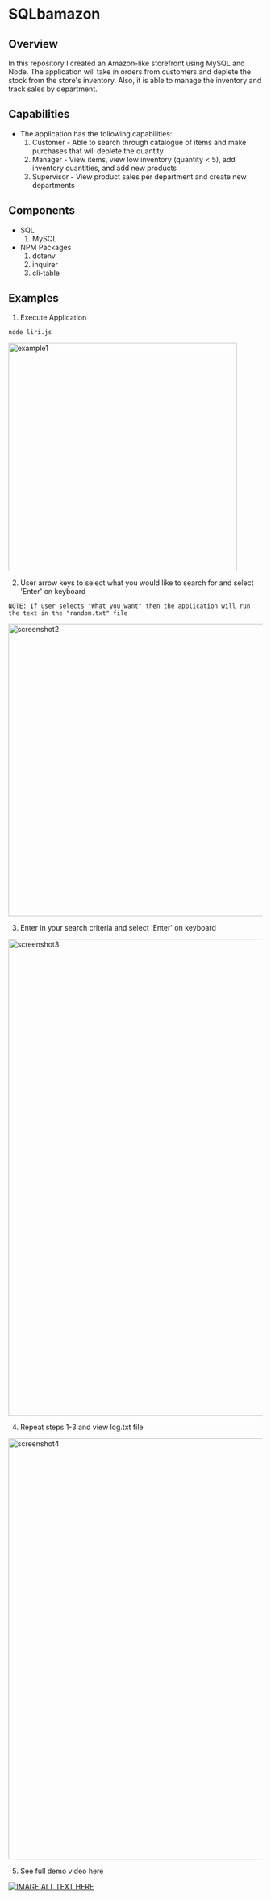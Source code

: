 
# SQLbamazon

## Overview
In this repository I created an Amazon-like storefront using MySQL and Node. The application will take in orders from customers and deplete the stock from the store's inventory. Also, it is able to manage the inventory and track sales by department.

## Capabilities
* The application has the following capabilities:
    1. Customer - Able to search through catalogue of items and make purchases that will deplete the quantity
    2. Manager - View items, view low inventory (quantity < 5), add inventory quantities, and add new products
    3. Supervisor - View product sales per department and create new departments


## Components
* SQL
  1. MySQL
* NPM Packages
  1. dotenv
  2. inquirer
  3. cli-table

## Examples

1. Execute Application

```
node liri.js
```

<img width="453" alt="example1" src="https://user-images.githubusercontent.com/41662459/47960692-f65d7b00-dfbb-11e8-9174-478b0713936c.png">

2. User arrow keys to select what you would like to search for and select 'Enter' on keyboard
```
NOTE: If user selects "What you want" then the application will run the text in the "random.txt" file
```

<img width="580" alt="screenshot2" src="https://user-images.githubusercontent.com/41662459/47960726-83a0cf80-dfbc-11e8-93cf-cb78edaf488e.png">

3. Enter in your search criteria and select 'Enter' on keyboard

<img width="945" alt="screenshot3" src="https://user-images.githubusercontent.com/41662459/47960747-d8444a80-dfbc-11e8-977c-d2a7453d2eed.png">

4. Repeat steps 1-3 and view log.txt file
<img width="835" alt="screenshot4" src="https://user-images.githubusercontent.com/41662459/47960786-543e9280-dfbd-11e8-9e80-53abe6e95e43.png">

5. See full demo video here

[![IMAGE ALT TEXT HERE](https://user-images.githubusercontent.com/41662459/47961097-1fccd580-dfc1-11e8-98e2-4785d70acb2b.png)](https://drive.google.com/file/d/1-VyH_3pF2S0SVpUmLkeDJSHmY4hfvdFM/view)
